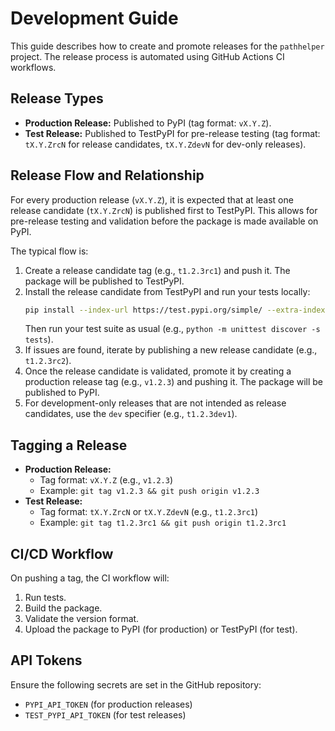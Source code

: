 
# Development Guide

This guide describes how to create and promote releases for the `pathhelper` project. The release process is automated using GitHub Actions CI workflows.

## Release Types
- **Production Release:** Published to PyPI (tag format: `vX.Y.Z`).
- **Test Release:** Published to TestPyPI for pre-release testing (tag format: `tX.Y.ZrcN` for release candidates, `tX.Y.ZdevN` for dev-only releases).

## Release Flow and Relationship

For every production release (`vX.Y.Z`), it is expected that at least one release candidate (`tX.Y.ZrcN`) is published first to TestPyPI. This allows for pre-release testing and validation before the package is made available on PyPI.

The typical flow is:
1. Create a release candidate tag (e.g., `t1.2.3rc1`) and push it. The package will be published to TestPyPI.
2. Install the release candidate from TestPyPI and run your tests locally:
   ```bash
   pip install --index-url https://test.pypi.org/simple/ --extra-index-url https://pypi.org/simple pathhelper
   ```
   Then run your test suite as usual (e.g., `python -m unittest discover -s tests`).
3. If issues are found, iterate by publishing a new release candidate (e.g., `t1.2.3rc2`).
4. Once the release candidate is validated, promote it by creating a production release tag (e.g., `v1.2.3`) and pushing it. The package will be published to PyPI.
5. For development-only releases that are not intended as release candidates, use the `dev` specifier (e.g., `t1.2.3dev1`).

## Tagging a Release
- **Production Release:**
  - Tag format: `vX.Y.Z` (e.g., `v1.2.3`)
  - Example: `git tag v1.2.3 && git push origin v1.2.3`
- **Test Release:**
  - Tag format: `tX.Y.ZrcN` or `tX.Y.ZdevN` (e.g., `t1.2.3rc1`)
  - Example: `git tag t1.2.3rc1 && git push origin t1.2.3rc1`

## CI/CD Workflow
On pushing a tag, the CI workflow will:
  1. Run tests.
  2. Build the package.
  3. Validate the version format.
  4. Upload the package to PyPI (for production) or TestPyPI (for test).

## API Tokens
Ensure the following secrets are set in the GitHub repository:
  - `PYPI_API_TOKEN` (for production releases)
  - `TEST_PYPI_API_TOKEN` (for test releases)
